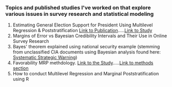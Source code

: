 ### Topics and published studies I've worked on that explore various issues in survey research and statistical modeling

1. Estimating General Election Support for President Using Multilevel Regression & Poststratification [Link to Publication](https://morningconsult.com/presidential-election-2016-electoral-college-projection/).....[Link to Study](https://morningconsult.com/wp-content/uploads/2016/04/MRP_whitepaper-5-1.pdf)
2. Margins of Error vs Bayesian Credibility Intervals and Their Use in Online Survey Research
3. Bayes' theorem explained using national security example (stemming from unclassified CIA documents using Bayesian analysis found here:  [Systematic Strategic Warning](https://www.cia.gov/library/center-for-the-study-of-intelligence/kent-csi/vol16no2/html/v16i2a03p_0001.htm))
4. Favorability MRP methdology.  [Link to the Study](https://morningconsult.com/trump-clinton-unpopular/).....[Link to methods section](https://morningconsult.com/wp-content/uploads/2016/06/MRP_Favorability_Methodology.pdf)
5.  How to conduct Multilevel Regression and Marginal Poststratification using R

